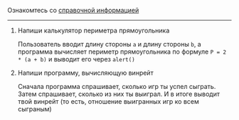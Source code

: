 Ознакомтесь со [справочной информацией](http://theory.phphtml.net/books/javascript/base/osnovy-yazyka-javascript-dlya-novichkov.html)
______

1. Напиши калькулятор периметра прямоугольника

   Пользователь вводит длину стороны `a` и длину стороны `b`, а программа вычисляет периметр прямоугольника по формуле `P = 2 * (a + b)` и выводит его через `alert()`

1. Напиши программу, вычисляющую винрейт

   Сначала программа спрашивает, сколько игр ты успел сыграть. Затем спрашивает, сколько из них ты выиграл. И в итоге выводит твой винрейт (то есть, отношение выигранных игр ко всем сыграным)
